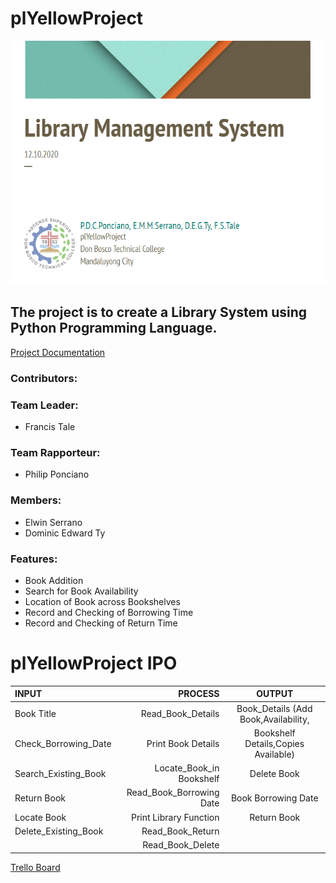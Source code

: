 # plYellowProject
![LMS Poster](https://github.com/Fraxinus001/plYellowProject/blob/main/LMSPoster.PNG "LMS Poster")
## The project is to create a Library System using Python Programming Language. ##
[Project Documentation](https://docs.google.com/document/d/1FsQvHVZmjP_6qb4n9rJ_iVk1nJhRS8yI4poXn7bghkw/edit#heading=h.42rde8xze3ow "Project Documentation")

### Contributors: ###
### Team Leader: ###
  * Francis Tale
### Team  Rapporteur: ###
  * Philip Ponciano
### Members: ### 
  * Elwin Serrano
  * Dominic Edward Ty
  
### Features: ###
  * Book Addition
  * Search for Book Availability
  * Location of Book across Bookshelves
  * Record and Checking of Borrowing Time
  * Record and Checking of Return Time
  
  
 # plYellowProject IPO
INPUT | PROCESS | OUTPUT
| :--- | ---: | :---:
Book Title  | Read_Book_Details | Book_Details (Add Book,Availability,
Check_Borrowing_Date  | Print Book Details | Bookshelf Details,Copies Available)
  Search_Existing_Book  | Locate_Book_in Bookshelf | Delete Book
Return Book  | Read_Book_Borrowing Date | Book Borrowing Date 
Locate Book  |Print Library Function  | Return Book
  Delete_Existing_Book  | Read_Book_Return |
| |Read_Book_Delete 



 [Trello Board](https://trello.com/b/AYQO1KUk/plyellow/ "Trello Board")

